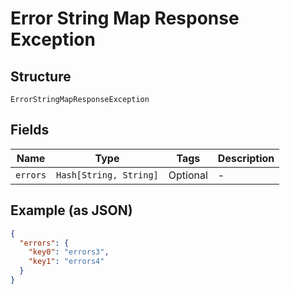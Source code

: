 
# Error String Map Response Exception

## Structure

`ErrorStringMapResponseException`

## Fields

| Name | Type | Tags | Description |
|  --- | --- | --- | --- |
| `errors` | `Hash[String, String]` | Optional | - |

## Example (as JSON)

```json
{
  "errors": {
    "key0": "errors3",
    "key1": "errors4"
  }
}
```

